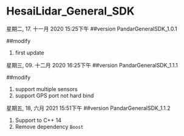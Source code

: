 # HesaiLidar_General_SDK

星期二, 17. 十一月 2020 15:25下午 
##version
PandarGeneralSDK_1.0.1 

##modify
1. first update

星期三, 09. 十二月 2020 16:25下午 
##version
PandarGeneralSDK_1.1.1 

##modify
1. support multiple sensors
2. support GPS port not hard bind 

星期五, 18, 六月 2021 15:51下午
##version
PandarGeneralSDK_1.1.2
1. Support to C++ 14
2. Remove dependency `Boost`